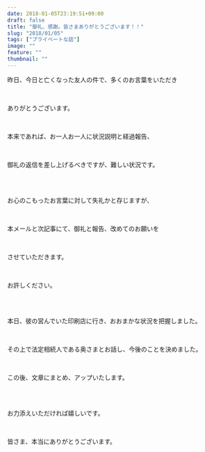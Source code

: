 ```yaml
---
date: 2018-01-05T23:19:51+09:00
draft: false
title: "御礼、感謝。皆さまありがとうございます！！"
slug: "2018/01/05"
tags: ["プライベートな話"]
image: ""
feature: ""
thumbnail: ""
---
```

<p>昨日、今日と亡くなった友人の件で、多くのお言葉をいただき</p><p> </p><p>ありがとうございます。</p><p> </p><p>本来であれば、お一人お一人に状況説明と経過報告、</p><p> </p><p>御礼の返信を差し上げるべきですが、難しい状況です。</p><p> </p><p><br/>お心のこもったお言葉に対して失礼かと存じますが、</p><p> </p><p>本メールと次記事にて、御礼と報告、改めてのお願いを</p><p> </p><p>させていただきます。</p><p> </p><p>お許しください。</p><p> </p><p><br/>本日、彼の営んでいた印刷店に行き、おおまかな状況を把握しました。</p><p> </p><p>その上で法定相続人である奥さまとお話し、今後のことを決めました。</p><p> </p><p>この後、文章にまとめ、アップいたします。</p><p> </p><p><br/>お力添えいただければ嬉しいです。</p><p> </p><p>皆さま、本当にありがとうございます。</p><p> </p>


